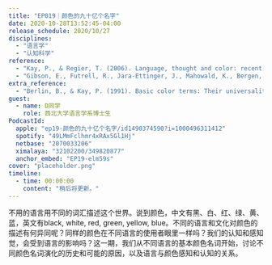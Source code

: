 ```yaml
---
title: "EP019｜颜色的九十亿个名字"
date: 2020-10-28T13:52:45-04:00
release_schedule: 2020/10/27
disciplines:
  - "语言学"
  - "认知科学"
reference:
  - "Kay, P., & Regier, T. (2006). Language, thought and color: recent developments. Trends in cognitive sciences, 10(2), 51-54."
  - "Gibson, E., Futrell, R., Jara-Ettinger, J., Mahowald, K., Bergen, L., Ratnasingam, S., ... & Conway, B. R. (2017). Color naming across languages reflects color use. Proceedings of the National Academy of Sciences, 114(40), 10785-10790. "
extra_reference:
  - "Berlin, B., & Kay, P. (1991). Basic color terms: Their universality and evolution. Univ of California Press"
guest:
  - name: D同学
    role: 西北大学语言学系博士生
PodcastId:
  apple: "ep19-颜色的九十亿个名字/id1490374590?i=1000496311412"
  spotify: "49LMmFclhmr4xRAx5Gl1Hj"
  netbase: "2070033206"
  ximalaya: "32102200/349820877"
  anchor_embed: "EP19-elm59s"
cover: "placeholder.png"
timeline:
  - time: 00:00:00
    content: "稍后将更新。"
---
```


不用的语言用不同的词汇描述这个世界。说到颜色，中文有黑、白、红、绿、黄、蓝，英文有black, white, red, green, yellow, blue。不同的语言和文化对颜色的描述有何异同呢？同样的颜色在不同语言的使用者眼里一样吗？我们的认知和感知觉，会受到语言的影响吗？这一期，我们从不同语言的基本颜色名词开始，讨论不同颜色名词演化的历史和可能的原因，以及语言与颜色感知和认知的关系。
